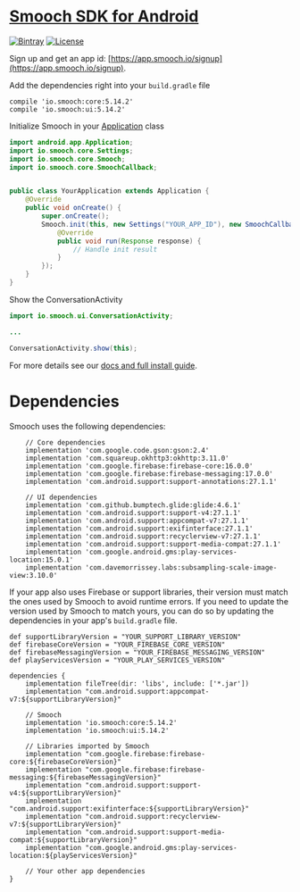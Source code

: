 # [Smooch SDK for Android](http://www.smooch.io)

[![Bintray](https://api.bintray.com/packages/smoochorg/maven/smooch/images/download.svg)](https://bintray.com/smoochorg/maven/smooch/view#files)
[![License](http://img.shields.io/cocoapods/l/Smooch.svg)](https://smooch.io/terms)

Sign up and get an app id: [https://app.smooch.io/signup](https://app.smooch.io/signup).

Add the dependencies right into your `build.gradle` file

```
compile 'io.smooch:core:5.14.2'
compile 'io.smooch:ui:5.14.2'
```

Initialize Smooch in your [Application](developer.android.com/reference/android/app/Application.html) class

```java
import android.app.Application;
import io.smooch.core.Settings;
import io.smooch.core.Smooch;
import io.smooch.core.SmoochCallback;


public class YourApplication extends Application {
    @Override
    public void onCreate() {
        super.onCreate();
        Smooch.init(this, new Settings("YOUR_APP_ID"), new SmoochCallback() {
            @Override
            public void run(Response response) {
                // Handle init result
            }
        });
    }
}
```

Show the ConversationActivity

```java
import io.smooch.ui.ConversationActivity;

...

ConversationActivity.show(this);
```

For more details see our [docs and full install guide](http://docs.smooch.io/android/).

# Dependencies

Smooch uses the following dependencies:

```
    // Core dependencies
    implementation 'com.google.code.gson:gson:2.4'
    implementation 'com.squareup.okhttp3:okhttp:3.11.0'
    implementation 'com.google.firebase:firebase-core:16.0.0'
    implementation 'com.google.firebase:firebase-messaging:17.0.0'
    implementation 'com.android.support:support-annotations:27.1.1'

    // UI dependencies
    implementation 'com.github.bumptech.glide:glide:4.6.1'
    implementation 'com.android.support:support-v4:27.1.1'
    implementation 'com.android.support:appcompat-v7:27.1.1'
    implementation 'com.android.support:exifinterface:27.1.1'
    implementation 'com.android.support:recyclerview-v7:27.1.1'
    implementation 'com.android.support:support-media-compat:27.1.1'
    implementation 'com.google.android.gms:play-services-location:15.0.1'
    implementation 'com.davemorrissey.labs:subsampling-scale-image-view:3.10.0'
```

If your app also uses Firebase or support libraries, their version must match the ones used by Smooch to avoid runtime errors. If you need to update the version used by Smooch to match yours, you can do so by updating the dependencies in your app's `build.gradle` file.

```
def supportLibraryVersion = "YOUR_SUPPORT_LIBRARY_VERSION"
def firebaseCoreVersion = "YOUR_FIREBASE_CORE_VERSION"
def firebaseMessagingVersion = "YOUR_FIREBASE_MESSAGING_VERSION"
def playServicesVersion = "YOUR_PLAY_SERVICES_VERSION"

dependencies {
    implementation fileTree(dir: 'libs', include: ['*.jar'])
    implementation "com.android.support:appcompat-v7:${supportLibraryVersion}"

    // Smooch
    implementation 'io.smooch:core:5.14.2'
    implementation 'io.smooch:ui:5.14.2'

    // Libraries imported by Smooch
    implementation "com.google.firebase:firebase-core:${firebaseCoreVersion}"
    implementation "com.google.firebase:firebase-messaging:${firebaseMessagingVersion}"
    implementation "com.android.support:support-v4:${supportLibraryVersion}"
    implementation "com.android.support:exifinterface:${supportLibraryVersion}"
    implementation "com.android.support:recyclerview-v7:${supportLibraryVersion}"
    implementation "com.android.support:support-media-compat:${supportLibraryVersion}"
    implementation "com.google.android.gms:play-services-location:${playServicesVersion}"

    // Your other app dependencies
}

```

